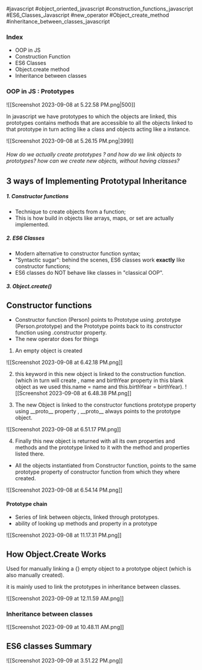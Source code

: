 #javascript 
#object_oriented_javascript
#construction_functions_javascript
#ES6_Classes_Javascript
#new_operator
#Object_create_method
#inheritance_between_classes_javascript

### Index
- OOP in JS
- Construction Function
- ES6 Classes 
- Object.create method
- Inheritance between classes

### OOP in JS : Prototypes

![[Screenshot 2023-09-08 at 5.22.58 PM.png|500]]

In javascript we have prototypes to which the objects are linked, this prototypes contains methods that are accessible to all the objects linked to that prototype in turn acting like a class and objects acting like a instance.

![[Screenshot 2023-09-08 at 5.26.15 PM.png|399]]

 
 
###### How do we actually create prototypes ? and how do we link objects to prototypes? how can we create new objects, without having classes?

## 3 ways of Implementing Prototypal Inheritance 

##### 1. Constructor functions
- Technique to create objects from a function;
- This is how build in objects like arrays, maps, or set are actually implemented.
##### 2. ES6 Classes
- Modern alternative to constructor function syntax;
- "Syntactic sugar": behind the scenes, ES6 classes work **exactly** like constructor functions;
- ES6 classes do NOT behave like classes in "classical OOP".
##### 3. Object.create()


## Constructor functions


- Constructor function (Person) points to  Prototype using .prototype (Person.prototype) and the Prototype points back to its constructor function using .constructor property.
- The new operator does for things

1. An empty object is created 

![[Screenshot 2023-09-08 at 6.42.18 PM.png]]
	
 2. this keyword in this new object is linked to the construction function. (which in turn will create , name and birthYear property in this blank object as we used this.name = name  and this.birthYear = birthYear).
 ![[Screenshot 2023-09-08 at 6.48.38 PM.png]]

3. The new Object is linked to the constructor functions prototype property using            \_\_proto__ property ,  \_\_proto__ always points to the prototype object.

 ![[Screenshot 2023-09-08 at 6.51.17 PM.png]]

4. Finally this new object is returned with all its own properties and methods and the prototype linked to it with the method and properties listed there.


- All the objects instantiated from Constructor function, points to the same prototype property of constructor function from which they where created.

![[Screenshot 2023-09-08 at 6.54.14 PM.png]]


#### Prototype chain 
- Series of link between objects, linked through prototypes.
- ability of looking up methods and property in a prototype 


![[Screenshot 2023-09-08 at 11.17.31 PM.png]]

## How Object.Create Works

Used for manually linking a {} empty object to a prototype object (which is also manually created).

it is mainly used to link the prototypes in inheritance between classes.

![[Screenshot 2023-09-09 at 12.11.59 AM.png]]


### Inheritance between classes


![[Screenshot 2023-09-09 at 10.48.11 AM.png]]



## ES6 classes Summary 

![[Screenshot 2023-09-09 at 3.51.22 PM.png]]

